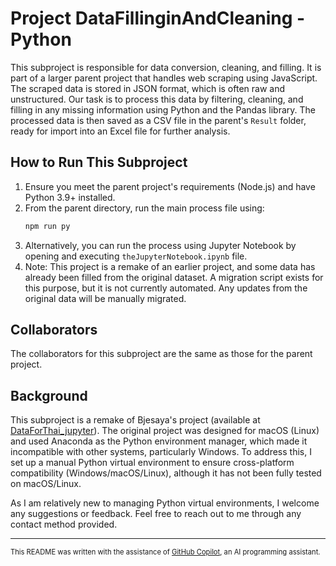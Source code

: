 # Project DataFillinginAndCleaning - Python

This subproject is responsible for data conversion, cleaning, and filling. It is part of a larger parent project that handles web scraping using JavaScript. The scraped data is stored in JSON format, which is often raw and unstructured. Our task is to process this data by filtering, cleaning, and filling in any missing information using Python and the Pandas library. The processed data is then saved as a CSV file in the parent's `Result` folder, ready for import into an Excel file for further analysis.

## How to Run This Subproject

1. Ensure you meet the parent project's requirements (Node.js) and have Python 3.9+ installed.
2. From the parent directory, run the main process file using:
	```bash
	npm run py
	```
3. Alternatively, you can run the process using Jupyter Notebook by opening and executing `theJupyterNotebook.ipynb` file.
4. Note: This project is a remake of an earlier project, and some data has already been filled from the original dataset. A migration script exists for this purpose, but it is not currently automated. Any updates from the original data will be manually migrated.

## Collaborators

The collaborators for this subproject are the same as those for the parent project.

## Background

This subproject is a remake of Bjesaya's project (available at [DataForThai_jupyter](https://github.com/jesaya-tr/DataForThai_jupyter)). The original project was designed for macOS (Linux) and used Anaconda as the Python environment manager, which made it incompatible with other systems, particularly Windows. To address this, I set up a manual Python virtual environment to ensure cross-platform compatibility (Windows/macOS/Linux), although it has not been fully tested on macOS/Linux.

As I am relatively new to managing Python virtual environments, I welcome any suggestions or feedback. Feel free to reach out to me through any contact method provided.

---

<p style="font-size: 0.8em;">This README was written with the assistance of <a href="https://copilot.github.com/">GitHub Copilot</a>, an AI programming assistant.</p>